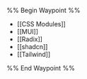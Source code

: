 %% Begin Waypoint %%
- [[CSS Modules]]
- [[MUI]]
- [[Radix]]
- [[shadcn]]
- [[Tailwind]]

%% End Waypoint %%
